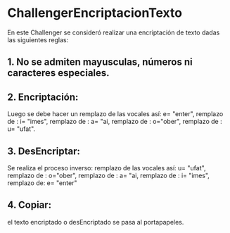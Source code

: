 # ChallengerEncriptacionTexto
En este Challenger se consideró realizar una encriptación de texto dadas las siguientes reglas:
## 1. No se admiten mayusculas, números ni caracteres especiales.
## 2. Encriptación:
Luego se debe hacer un remplazo de  las vocales así: e= "enter",
remplazo de : i= "imes",
remplazo de : a= "ai,
remplazo de : o="ober",
remplazo de : u= "ufat".
## 3. DesEncriptar:
Se realiza el proceso inverso:
remplazo de  las vocales así: u= "ufat",
remplazo de : o="ober",
remplazo de : a= "ai,
remplazo de : i= "imes",
remplazo de:  e= "enter"
## 4. Copiar:
el texto encriptado o desEncriptado se pasa al portapapeles.
